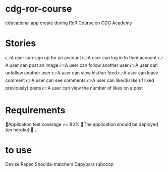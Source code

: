 # cdg-ror-course
educational app create during RoR Course on CDG Academy


# Stories

👉A user can sign up for an account
👉A user can log in to their account
👉A user can post an image
👉A user can follow another user
👉A user can unfollow another user
👉A user can view his/her feed
👉A user can leave comment
👉A user can see comments
👉A user can like/dislike (if liked previously) posts
👉A user can view the number of likes on a post

# Requirements
🤜Application test coverage >= 80%
🤜The application should be deployed (on heroku)
🤜…

# to use

Devise
Rspec
Shoulda-matchers
Capybara
rubocop
